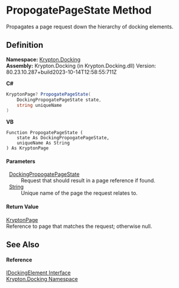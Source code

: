 # PropogatePageState Method


Propagates a page request down the hierarchy of docking elements.



## Definition
**Namespace:** <a href="98399376-cf41-9454-4b4d-4fab2ca20bc7.md">Krypton.Docking</a>  
**Assembly:** Krypton.Docking (in Krypton.Docking.dll) Version: 80.23.10.287+build2023-10-14T12:58:55:711Z

**C#**
``` C#
KryptonPage? PropogatePageState(
	DockingPropogatePageState state,
	string uniqueName
)
```
**VB**
``` VB
Function PropogatePageState ( 
	state As DockingPropogatePageState,
	uniqueName As String
) As KryptonPage
```



#### Parameters
<dl><dt>  <a href="068e64c6-8bb9-0159-a2c2-5c7c67976fd9.md">DockingPropogatePageState</a></dt><dd>Request that should result in a page reference if found.</dd><dt>  <a href="https://learn.microsoft.com/dotnet/api/system.string" target="_blank" rel="noopener noreferrer">String</a></dt><dd>Unique name of the page the request relates to.</dd></dl>

#### Return Value
<a href="6152055e-8626-d35d-405b-6d965a03471a.md">KryptonPage</a>  
Reference to page that matches the request; otherwise null.

## See Also


#### Reference
<a href="7a8c0862-7f74-27fa-175f-cc894ff97478.md">IDockingElement Interface</a>  
<a href="98399376-cf41-9454-4b4d-4fab2ca20bc7.md">Krypton.Docking Namespace</a>  
